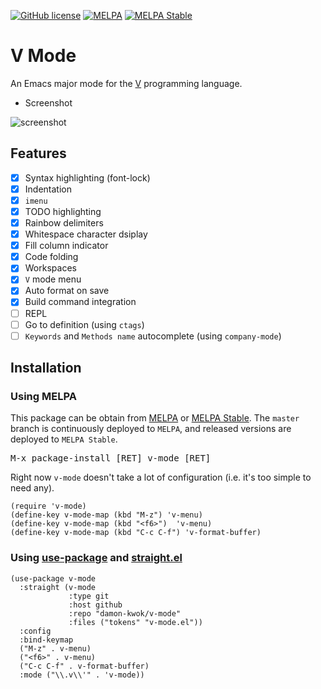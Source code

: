 [![GitHub license](https://img.shields.io/github/license/damon-kwok/v-mode)](https://github.com/damon-kwok/v-mode/blob/master/COPYING)
[![MELPA](http://melpa.org/packages/v-mode-badge.svg)](http://melpa.org/#/v-mode)
[![MELPA Stable](http://stable.melpa.org/packages/v-mode-badge.svg)](http://stable.melpa.org/#/v-mode)

# V Mode

An Emacs major mode for the [V](https://vlang.io/) programming language.

- Screenshot

![screenshot](https://github.com/damon-kwok/v-mode/blob/master/screenshot.png)

## Features
- [X] Syntax highlighting (font-lock)
- [X] Indentation
- [x] `imenu`
- [x] TODO highlighting
- [x] Rainbow delimiters
- [x] Whitespace character dsiplay
- [x] Fill column indicator
- [x] Code folding
- [x] Workspaces
- [x] `V` mode menu
- [x] Auto format on save
- [x] Build command integration
- [ ] REPL
- [ ] Go to definition (using `ctags`)
- [ ] `Keywords` and `Methods name` autocomplete (using `company-mode`)

## Installation

### Using MELPA
This package can be obtain from
[MELPA](http://melpa.org/#/v-mode) or
[MELPA Stable](http://stable.melpa.org/#/v-mode). The `master`
branch is continuously deployed to `MELPA`, and released versions are
deployed to `MELPA Stable`.

<kbd>M-x package-install [RET] v-mode [RET]</kbd>

Right now `v-mode` doesn't take a lot of configuration (i.e.
it's too simple to need any).

```elisp
(require 'v-mode)
(define-key v-mode-map (kbd "M-z") 'v-menu)
(define-key v-mode-map (kbd "<f6>")  'v-menu)
(define-key v-mode-map (kbd "C-c C-f") 'v-format-buffer)
```

### Using [use-package](https://github.com/jwiegley/use-package) and [straight.el](https://github.com/raxod502/straight.el)

```elisp
(use-package v-mode
  :straight (v-mode
             :type git
             :host github
             :repo "damon-kwok/v-mode"
             :files ("tokens" "v-mode.el"))
  :config
  :bind-keymap
  ("M-z" . v-menu)
  ("<f6>" . v-menu)
  ("C-c C-f" . v-format-buffer)
  :mode ("\\.v\\'" . 'v-mode))
```

